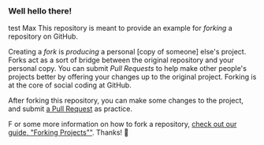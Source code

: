### Well hello there!
test Max
This repository is meant to provide an example for *forking* a repository on GitHub.

Creating a *fork* is _producing_ a personal [copy of someone] else's project. Forks act as a sort of bridge between the original repository and your personal copy. You can submit *Pull Requests* to help make other people's projects better by offering your changes up to the original project. Forking is at the core of social coding at GitHub.

After forking this repository, you can make some changes to the project, and submit [a Pull Request](https://github.com/octocat/Spoon-Knife/pulls) as practice.

F or some more information on how to fork a repository, [check out our guide, "Forking Projects""](http://guides.github.com/overviews/forking/). Thanks! :sparkling_heart:
